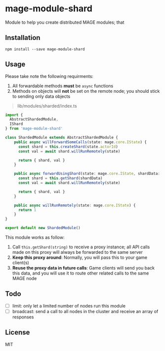 mage-module-shard
=================

Module to help you create distributed MAGE modules; that

Installation
-------------

```shell
npm install --save mage-module-shard
```

Usage
-----

Please take note the following requirments:

  1. All forwardable methods **must** be `async` functions
  2. Methods on objects will **not** be set on the remote node; you
     should stick to sending only data objects
 
> lib/modules/sharded/index.ts

```typescript
import {
  AbstractShardedModule,
  IShard
} from 'mage-module-shard'

class ShardedModule extends AbstractShardedModule {
    public async willForwardSomeCalls(state: mage.core.IState) {
      const shard = this.createShard(state.actorId)
      const val = await shard.willRunRemotely(state)

      return { shard, val }
    }

    public async forwardUsingShard(state: mage.core.IState, shardData: IShard) {
      const shard = this.getShard(shardData)
      const val = await shard.willRunRemotely(state)

      return { shard, val }
    }

    public async willRunRemotely(state: mage.core.IState) {
      return 1
    }
}

export default new ShardedModule()
```

This module works as follow:

  1. Call `this.getShard(string)` to receive a proxy instance; all API calls
     made on this proxy will always be forwarded to the same server
  2. **Keep this proxy around**: Normally, you will pass this to your game client(s)
  3. **Reuse the proxy data in future calls**: Game clients will send you back this data,
    and you will use it to route other related calls to the same MAGE node

Todo
----

  - [ ] limit: only let a limited number of nodes run this module
  - [ ] broadcast: send a call to all nodes in the cluster and receive an array of responses

License
-------

MIT
